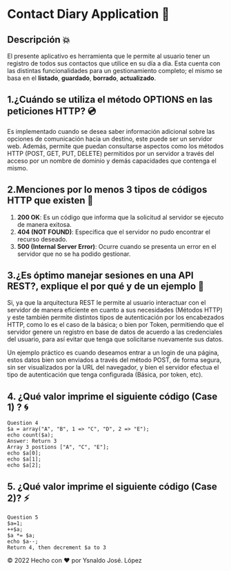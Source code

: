 # Contact Diary Application 🙂

## Descripción :boom:

El presente aplicativo es herramienta que le permite al usuario tener un registro de todos sus contactos 
que utilice en su día a dia. Esta cuenta con las distintas funcionalidades para un gestionamiento
completo; el mismo se basa en el **listado**, **guardado**, **borrado**, **actualizado**. 

## 1.¿Cuándo se utiliza el método OPTIONS en las peticiones HTTP? 💿

Es implementado cuando se desea saber información adicional sobre las opciones de comunicación hacia un destino, este puede ser un servidor web. Además, permite que puedan consultarse aspectos como los métodos HTTP (POST, GET, PUT, DELETE) permitidos por un servidor a través del acceso por un nombre de dominio y demás capacidades que contenga el mismo.

## 2.Menciones por lo menos 3 tipos de códigos HTTP que existen 🤔

1. **200 OK**: Es un código que informa que la solicitud al servidor se ejecuto de manera exitosa.
2. **404 (NOT FOUND)**: Especifica que el servidor no pudo encontrar el recurso deseado.
3. **500 (Internal Server Error)**: Ocurre cuando se presenta un error en el servidor que no se ha podido gestionar.

## 3.¿Es óptimo manejar sesiones en una API REST?, explique el por qué y de un ejemplo :speech_balloon:

Si, ya que la arquitectura REST le permite al usuario interactuar con el servidor de manera eficiente en cuanto a sus necesidades (Métodos HTTP) y este también permite distintos tipos de autenticación por los encabezados HTTP, como lo es el caso de la básica; o bien por Token, permitiendo que el servidor genere un registro en base de datos de acuerdo a  las credenciales del usuario, para así evitar que tenga que solicitarse nuevamente sus datos.

Un ejemplo práctico es cuando deseamos entrar a un login de una página, estos datos bien son enviados a través del método POST, de forma segura, sin ser visualizados por la URL del navegador, y bien el servidor efectua el tipo de autenticación que tenga configurada (Básica, por token, etc).

## 4. ¿Qué valor imprime el siguiente código (Case 1) ? :cyclone:

    Question 4
    $a = array("A", "B", 1 => "C", "D", 2 => "E"); 
    echo count($a);
    Answer: Return 3 
    Array 3 postions ["A", "C", "E"];
    echo $a[0];
    echo $a[1];
    echo $a[2];

## 5. ¿Qué valor imprime el siguiente código (Case 2)? :zap:

    Question 5 
    $a=1;
    ++$a;
    $a *= $a;
    echo $a--;  
    Return 4, then decrement $a to 3

© 2022 Hecho con ❤️ por Ysnaldo José. López